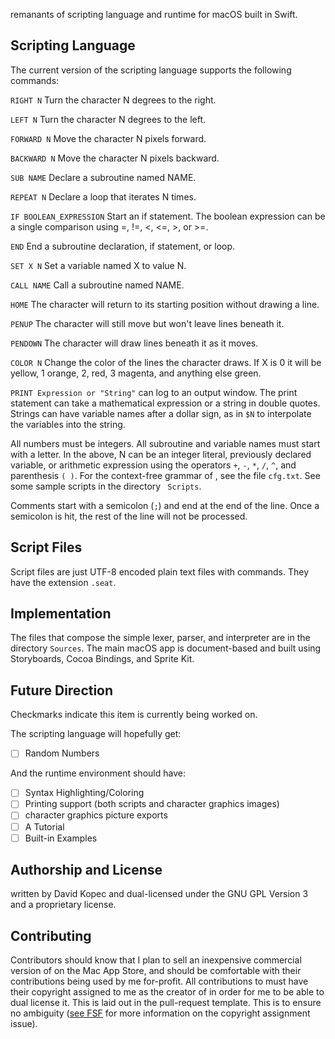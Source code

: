 remanants of scripting language and runtime for macOS built in Swift.


## Scripting Language

The current version of the scripting language supports the following commands:

`RIGHT N`
Turn the character N degrees to the right.

`LEFT N`
Turn the character N degrees to the left.

`FORWARD N`
Move the character N pixels forward.

`BACKWARD N`
Move the character N pixels backward.

`SUB NAME`
Declare a subroutine named NAME.

`REPEAT N`
Declare a loop that iterates N times.

`IF BOOLEAN_EXPRESSION`
Start an if statement. The boolean expression can be a single comparison using =, !=, <, <=, >, or >=.

`END`
End a subroutine declaration, if statement, or loop.

`SET X N`
Set a variable named X to value N.

`CALL NAME`
Call a subroutine named NAME.

`HOME`
The character will return to its starting position without drawing a line.

`PENUP`
The character will still move but won't leave lines beneath it.

`PENDOWN`
The character will draw lines beneath it as it moves.

`COLOR N`
Change the color of the lines the character draws. If X is 0 it will be yellow, 1 orange, 2, red, 3 magenta, and anything else green.

`PRINT Expression or "String"`
 can log to an output window. The print statement can take a mathematical expression or a string in double quotes. Strings can have variable names after a dollar sign, as in `$N` to interpolate the variables into the string.

All numbers must be integers. All subroutine and variable names must start with a letter. In the above, N can be an integer literal, previously declared variable, or arithmetic expression using the operators `+`, `-`, `*`, `/`, `^`, and parenthesis `( )`. For the context-free grammar of , see the file `cfg.txt`. See some sample scripts in the directory ` Scripts`.

Comments start with a semicolon (`;`) and end at the end of the line. Once a semicolon is hit, the rest of the line will not be processed.

## Script Files
Script files are just UTF-8 encoded plain text files with  commands. They have the extension `.seat`.

## Implementation

The files that compose the simple lexer, parser, and interpreter are in the directory `Sources`. The main macOS app is document-based and built using Storyboards, Cocoa Bindings, and Sprite Kit.

## Future Direction

Checkmarks indicate this item is currently being worked on.

The  scripting language will hopefully get:

- [ ] Random Numbers

And the  runtime environment should have:

- [ ] Syntax Highlighting/Coloring
- [ ] Printing support (both scripts and character graphics images)
- [ ] character graphics picture exports
- [ ] A Tutorial
- [ ] Built-in Examples

## Authorship and License

 written by David Kopec and dual-licensed under the GNU GPL Version 3 and a proprietary license.

## Contributing

Contributors should know that I plan to sell an inexpensive commercial version of  on the Mac App Store, and should be comfortable with their contributions being used by me for-profit. All contributions to  must have their copyright assigned to me as the creator of  in order for me to be able to dual license it. This is laid out in the pull-request template. This is to ensure no ambiguity ([see FSF](https://www.gnu.org/licenses/gpl-faq.en.html#AssignCopyright) for more information on the copyright assignment issue).
